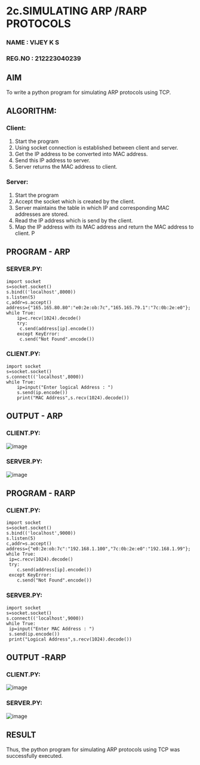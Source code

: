 # 2c.SIMULATING ARP /RARP PROTOCOLS
### NAME : VIJEY K S
### REG.NO : 212223040239
## AIM
To write a python program for simulating ARP protocols using TCP.
## ALGORITHM:
### Client:
1. Start the program
2. Using socket connection is established between client and server.
3. Get the IP address to be converted into MAC address.
4. Send this IP address to server.
5. Server returns the MAC address to client.
### Server:
1. Start the program
2. Accept the socket which is created by the client.
3. Server maintains the table in which IP and corresponding MAC addresses are
stored.
4. Read the IP address which is send by the client.
5. Map the IP address with its MAC address and return the MAC address to client.
P
## PROGRAM - ARP
### SERVER.PY:
~~~
import socket
s=socket.socket()
s.bind(('localhost',8000))
s.listen(5)
c,addr=s.accept()
address={"165.165.80.80":"e0:2e:ob:7c","165.165.79.1":"7c:0b:2e:e0"};
while True:
    ip=c.recv(1024).decode()
    try:
     c.send(address[ip].encode())
    except KeyError:
     c.send("Not Found".encode())
~~~
### CLIENT.PY:
~~~
import socket
s=socket.socket()
s.connect(('localhost',8000))
while True:
    ip=input("Enter logical Address : ")
    s.send(ip.encode())
    print("MAC Address",s.recv(1024).decode())
~~~

## OUTPUT - ARP
### CLIENT.PY:
![image](https://github.com/user-attachments/assets/1389abd6-4959-4a89-8b85-bd8694ab0e9f)
### SERVER.PY:
![image](https://github.com/user-attachments/assets/000f1075-92ac-4735-b181-0fd5023c14c6)

## PROGRAM - RARP
### CLIENT.PY:
~~~
import socket
s=socket.socket()
s.bind(('localhost',9000))
s.listen(5)
c,addr=s.accept()
address={"e0:2e:ob:7c":"192.168.1.100","7c:0b:2e:e0":"192.168.1.99"};
while True:
 ip=c.recv(1024).decode()
 try:
    c.send(address[ip].encode())
 except KeyError:
    c.send("Not Found".encode())
~~~
### SERVER.PY:
~~~
import socket
s=socket.socket()
s.connect(('localhost',9000))
while True:
 ip=input("Enter MAC Address : ")
 s.send(ip.encode())
 print("Logical Address",s.recv(1024).decode())
~~~
## OUTPUT -RARP
### CLIENT.PY:
![image](https://github.com/user-attachments/assets/cb783493-8eba-4ae8-99a8-39420e0b0ff9)
### SERVER.PY:
![image](https://github.com/user-attachments/assets/d76b2534-877b-4bdf-aeed-f2d728474875)

## RESULT
Thus, the python program for simulating ARP protocols using TCP was successfully 
executed.
